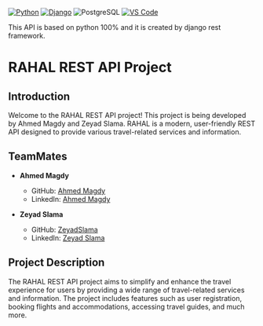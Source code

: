 [![Python](https://img.shields.io/badge/Python-FFD43B?style=for-the-badge&logo=python&logoColor=blue)](https://www.youtube.com/channel/UCKspdO30Fea8ZCxwg-0svOg)
[![Django](https://img.shields.io/badge/djangorest-ff1709?style=for-the-badge&logo=django&logoColor=white)](https://code.visualstudio.com/download)
![PostgreSQL](https://img.shields.io/badge/PostgreSQL-316192?style=for-the-badge&logo=postgresql&logoColor=white)
[![VS Code](https://img.shields.io/badge/Visual_Studio_Code-0078D4?style=for-the-badge&logo=visual%20studio%20code&logoColor=white)](https://code.visualstudio.com/download)

This API is based on python 100% and it is created by django rest framework.

# RAHAL REST API Project

## Introduction

Welcome to the RAHAL REST API project! This project is being developed by Ahmed Magdy and Zeyad Slama. RAHAL is a modern, user-friendly REST API designed to provide various travel-related services and information.

## TeamMates

- **Ahmed Magdy**
  - GitHub: [Ahmed Magdy](https://github.com/AhmedDR200)
  - LinkedIn: [Ahmed Magdy](https://www.linkedin.com/in/%D9%90%D9%90ahmedmagdy41/)

- **Zeyad Slama**
  - GitHub: [ZeyadSlama](https://github.com/Demo-23home)
  - LinkedIn: [Zeyad Slama](https://www.linkedin.com/in/demo-23home/)

## Project Description

The RAHAL REST API project aims to simplify and enhance the travel experience for users by providing a wide range of travel-related services and information. The project includes features such as user registration, booking flights and accommodations, accessing travel guides, and much more. 
